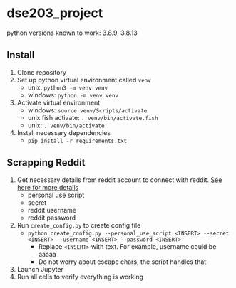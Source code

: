 # dse203_project
python versions known to work: 3.8.9, 3.8.13
## Install
1. Clone repository
2. Set up python virtual environment called `venv`
    * unix: `python3 -m venv venv`
    * windows: `python -m venv venv`
3. Activate virtual environment
    * windows: `source venv/Scripts/activate`
    * unix fish activate: `. venv/bin/activate.fish`
    * unix: `. venv/bin/activate`
4. Install necessary dependencies
    * `pip install -r requirements.txt`

## Scrapping Reddit
1. Get necessary details from reddit account to connect with reddit. [See here for more details](https://towardsdatascience.com/how-to-use-the-reddit-api-in-python-5e05ddfd1e5c)
    * personal use script
    * secret
    * reddit username
    * reddit password
2. Run `create_config.py` to create config file
    * `python create_config.py --personal_use_script <INSERT> --secret <INSERT> --username <INSERT> --password <INSERT>`
        * Replace `<INSERT>` with text. For example, username could be aaaaa
        * Do not worry about escape chars, the script handles that
3. Launch Jupyter
4. Run all cells to verify everything is working